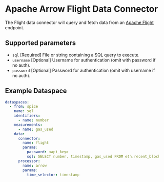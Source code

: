 # Apache Arrow Flight Data Connector

The Flight data connector will query and fetch data from an [Apache Flight](https://arrow.apache.org/docs/format/Flight.html) endpoint.

## Supported parameters

- `sql` [Required] File or string containing a SQL query to execute.
- `username` [Optional] Username for authentication (omit with password if no auth).
- `password` [Optional] Password for authentication (omit with username if no auth).

## Example Dataspace

```yaml
dataspaces:
  - from: spice
    name: sql
    identifiers:
      - name: number
    measurements:
      - name: gas_used
    data:
      connector:
        name: flight
        params:
          password: <api_key>
          sql: SELECT number, timestamp, gas_used FROM eth.recent_blocks ORDER BY number DESC
      processor:
        name: arrow
        params:
          time_selector: timestamp
```
